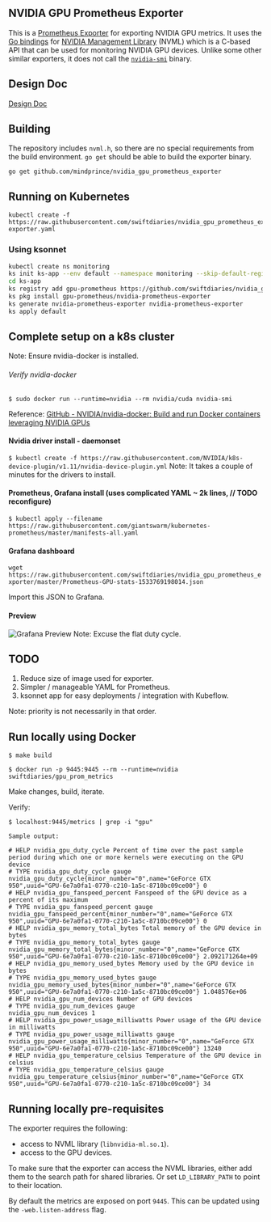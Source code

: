 NVIDIA GPU Prometheus Exporter
------------------------------

This is a [Prometheus Exporter](https://prometheus.io/docs/instrumenting/exporters/) for
exporting NVIDIA GPU metrics. It uses the [Go bindings](https://github.com/mindprince/gonvml)
for [NVIDIA Management Library](https://developer.nvidia.com/nvidia-management-library-nvml)
(NVML) which is a C-based API that can be used for monitoring NVIDIA GPU devices.
Unlike some other similar exporters, it does not call the
[`nvidia-smi`](https://developer.nvidia.com/nvidia-system-management-interface) binary.

## Design Doc

[Design Doc](https://github.com/swiftdiaries/nvidia_gpu_prometheus_exporter/wiki/Docs)

## Building

The repository includes `nvml.h`, so there are no special requirements from the
build environment. `go get` should be able to build the exporter binary.

```
go get github.com/mindprince/nvidia_gpu_prometheus_exporter
```

## Running on Kubernetes

```
kubectl create -f https://raw.githubusercontent.com/swiftdiaries/nvidia_gpu_prometheus_exporter/master/nvidia-exporter.yaml
```

### Using ksonnet
```bash
kubectl create ns monitoring
ks init ks-app --env default --namespace monitoring --skip-default-registries
cd ks-app
ks registry add gpu-prometheus https://github.com/swiftdiaries/nvidia_gpu_prometheus_exporter/tree/master/gpu-prometheus
ks pkg install gpu-prometheus/nvidia-prometheus-exporter
ks generate nvidia-prometheus-exporter nvidia-prometheus-exporter
ks apply default
```

## Complete setup on a k8s cluster

Note: Ensure nvidia-docker is installed.
###### Verify nvidia-docker
`$ sudo docker run --runtime=nvidia --rm nvidia/cuda nvidia-smi`

Reference: [GitHub - NVIDIA/nvidia-docker: Build and run Docker containers leveraging NVIDIA GPUs](https://github.com/NVIDIA/nvidia-docker)

#### Nvidia driver install - daemonset
`$ kubectl create -f https://raw.githubusercontent.com/NVIDIA/k8s-device-plugin/v1.11/nvidia-device-plugin.yml`
Note: It takes a couple of minutes for the drivers to install.

#### Prometheus, Grafana install (uses complicated YAML ~ 2k lines, // TODO reconfigure)
`$ kubectl apply --filename https://raw.githubusercontent.com/giantswarm/kubernetes-prometheus/master/manifests-all.yaml` 

#### Grafana dashboard

`wget https://raw.githubusercontent.com/swiftdiaries/nvidia_gpu_prometheus_exporter/master/Prometheus-GPU-stats-1533769198014.json`

Import this JSON to Grafana.

#### Preview

![Grafana Preview](https://raw.githubusercontent.com/swiftdiaries/nvidia_gpu_prometheus_exporter/master/GPU-stats-grafana-screens.png "Grafana GPU stats")
Note: Excuse the flat duty cycle. 


## TODO

1. Reduce size of image used for exporter.
2. Simpler / manageable YAML for Prometheus. 
3. ksonnet app for easy deployments / integration with Kubeflow.

Note: priority is not necessarily in that order.



## Run locally using Docker

`$ make build`

`$ docker run -p 9445:9445 --rm --runtime=nvidia swiftdiaries/gpu_prom_metrics`

Make changes, build, iterate.

Verify:

`$ localhost:9445/metrics | grep -i "gpu"`

```
Sample output:

# HELP nvidia_gpu_duty_cycle Percent of time over the past sample period during which one or more kernels were executing on the GPU device
# TYPE nvidia_gpu_duty_cycle gauge
nvidia_gpu_duty_cycle{minor_number="0",name="GeForce GTX 950",uuid="GPU-6e7a0fa1-0770-c210-1a5c-8710bc09ce00"} 0
# HELP nvidia_gpu_fanspeed_percent Fanspeed of the GPU device as a percent of its maximum
# TYPE nvidia_gpu_fanspeed_percent gauge
nvidia_gpu_fanspeed_percent{minor_number="0",name="GeForce GTX 950",uuid="GPU-6e7a0fa1-0770-c210-1a5c-8710bc09ce00"} 0
# HELP nvidia_gpu_memory_total_bytes Total memory of the GPU device in bytes
# TYPE nvidia_gpu_memory_total_bytes gauge
nvidia_gpu_memory_total_bytes{minor_number="0",name="GeForce GTX 950",uuid="GPU-6e7a0fa1-0770-c210-1a5c-8710bc09ce00"} 2.092171264e+09
# HELP nvidia_gpu_memory_used_bytes Memory used by the GPU device in bytes
# TYPE nvidia_gpu_memory_used_bytes gauge
nvidia_gpu_memory_used_bytes{minor_number="0",name="GeForce GTX 950",uuid="GPU-6e7a0fa1-0770-c210-1a5c-8710bc09ce00"} 1.048576e+06
# HELP nvidia_gpu_num_devices Number of GPU devices
# TYPE nvidia_gpu_num_devices gauge
nvidia_gpu_num_devices 1
# HELP nvidia_gpu_power_usage_milliwatts Power usage of the GPU device in milliwatts
# TYPE nvidia_gpu_power_usage_milliwatts gauge
nvidia_gpu_power_usage_milliwatts{minor_number="0",name="GeForce GTX 950",uuid="GPU-6e7a0fa1-0770-c210-1a5c-8710bc09ce00"} 13240
# HELP nvidia_gpu_temperature_celsius Temperature of the GPU device in celsius
# TYPE nvidia_gpu_temperature_celsius gauge
nvidia_gpu_temperature_celsius{minor_number="0",name="GeForce GTX 950",uuid="GPU-6e7a0fa1-0770-c210-1a5c-8710bc09ce00"} 34
```

## Running locally pre-requisites

The exporter requires the following:
- access to NVML library (`libnvidia-ml.so.1`).
- access to the GPU devices.

To make sure that the exporter can access the NVML libraries, either add them
to the search path for shared libraries. Or set `LD_LIBRARY_PATH` to point to
their location.

By default the metrics are exposed on port `9445`. This can be updated using
the `-web.listen-address` flag.
